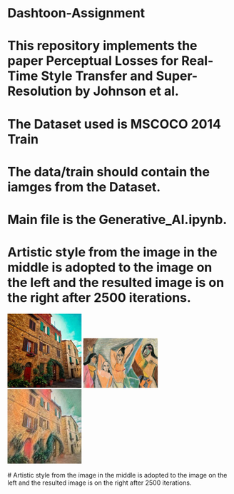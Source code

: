 # Dashtoon-Assignment
# This repository implements the paper Perceptual Losses for Real-Time Style Transfer and Super-Resolution by Johnson et al.
# The Dataset used is MSCOCO 2014 Train
# The data/train should contain the iamges from the Dataset.
# Main file is the Generative_AI.ipynb.
# Artistic style from the image in the middle is adopted to the image on the left and the resulted image is on the right after 2500 iterations.
<p float="left">
  <img src="https://github.com/AravindVepati/Dashtoon-Assignment/blob/main/Original_image.jpeg" width="33%" />
  <img src="https://github.com/AravindVepati/Dashtoon-Assignment/blob/main/Artistic_style.jpeg" width="33%" /> 
  <img src="https://github.com/AravindVepati/Dashtoon-Assignment/blob/main/Style_Adopted_image.jpeg" width="33%" />
</p>
# Artistic style from the image in the middle is adopted to the image on the left and the resulted image is on the right after 2500 iterations.



